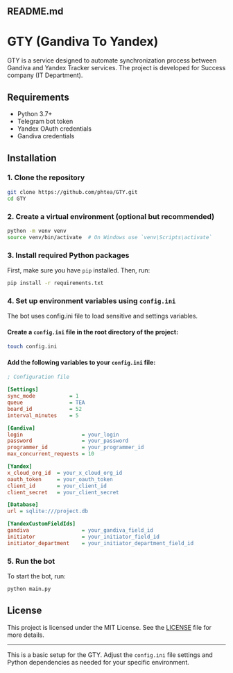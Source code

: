 ## README.md

# GTY (Gandiva To Yandex)

GTY is a service designed to automate synchronization process between Gandiva and Yandex Tracker services.
The project is developed for Success company (IT Department). 

## Requirements

- Python 3.7+
- Telegram bot token
- Yandex OAuth credentials
- Gandiva credentials

## Installation

### 1. Clone the repository

```bash
git clone https://github.com/phtea/GTY.git
cd GTY
```

### 2. Create a virtual environment (optional but recommended)

```bash
python -m venv venv
source venv/bin/activate  # On Windows use `venv\Scripts\activate`
```

### 3. Install required Python packages

First, make sure you have `pip` installed. Then, run:

```bash
pip install -r requirements.txt
```

### 4. Set up environment variables using `config.ini`

The bot uses config.ini file to load sensitive and settings variables.

#### Create a `config.ini` file in the root directory of the project:

```bash
touch config.ini
```

#### Add the following variables to your `config.ini` file:

```ini
; Configuration file

[Settings]
sync_mode           = 1
queue               = TEA
board_id            = 52
interval_minutes    = 5

[Gandiva]
login                   = your_login
password                = your_password
programmer_id           = your_programmer_id
max_concurrent_requests = 10

[Yandex]
x_cloud_org_id  = your_x_cloud_org_id
oauth_token     = your_oauth_token
client_id       = your_client_id
client_secret   = your_client_secret

[Database]
url = sqlite:///project.db

[YandexCustomFieldIds]
gandiva                 = your_gandiva_field_id
initiator               = your_initiator_field_id
initiator_department    = your_initiator_department_field_id
```

### 5. Run the bot

To start the bot, run:

```bash
python main.py
```

## License

This project is licensed under the MIT License. See the [LICENSE](LICENSE) file for more details.

---

This is a basic setup for the GTY. Adjust the `config.ini` file settings and Python dependencies as needed for your specific environment.
